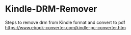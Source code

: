 # Kindle-DRM-Remover
Steps to remove drm from Kindle format and convert to pdf
https://www.ebook-converter.com/kindle-pc-converter.htm
